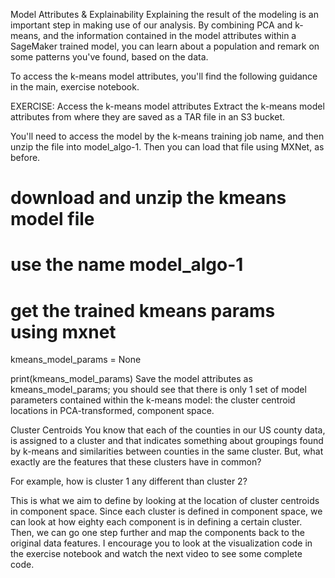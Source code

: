 Model Attributes & Explainability
Explaining the result of the modeling is an important step in making use of our analysis. By combining PCA and k-means, and the information contained in the model attributes within a SageMaker trained model, you can learn about a population and remark on some patterns you've found, based on the data.

To access the k-means model attributes, you'll find the following guidance in the main, exercise notebook.

EXERCISE: Access the k-means model attributes
Extract the k-means model attributes from where they are saved as a TAR file in an S3 bucket.

You'll need to access the model by the k-means training job name, and then unzip the file into model_algo-1. Then you can load that file using MXNet, as before.

# download and unzip the kmeans model file
# use the name model_algo-1

# get the trained kmeans params using mxnet
kmeans_model_params = None

print(kmeans_model_params)
Save the model attributes as kmeans_model_params; you should see that there is only 1 set of model parameters contained within the k-means model: the cluster centroid locations in PCA-transformed, component space.

Cluster Centroids
You know that each of the counties in our US county data, is assigned to a cluster and that indicates something about groupings found by k-means and similarities between counties in the same cluster. But, what exactly are the features that these clusters have in common?

For example, how is cluster 1 any different than cluster 2?

This is what we aim to define by looking at the location of cluster centroids in component space. Since each cluster is defined in component space, we can look at how eighty each component is in defining a certain cluster. Then, we can go one step further and map the components back to the original data features. I encourage you to look at the visualization code in the exercise notebook and watch the next video to see some complete code.
